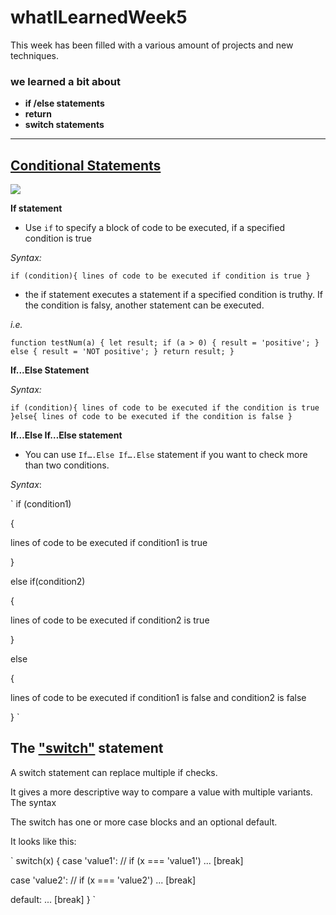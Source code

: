 # whatILearnedWeek5
This week has been filled with a various amount of projects and new techniques.
 ### we learned a bit about 
 - **if /else statements**
 - **return**
 - **switch statements**
---

 ## [Conditional Statements](https://www.guru99.com/how-to-use-conditional-statements-in-javascript.html)

 ![](https://www.guru99.com/images/JavaScript/javascript5_1.png)

 
  **If statement**
  - Use `if` to specify a block of code to be executed, if a specified condition is true


_Syntax:_

`if (condition){
lines of code to be executed if condition is true
}`


 - the if statement executes a statement if a specified condition is truthy. If the condition is falsy, another statement can be executed.


*i.e.*

`
function testNum(a) {
  let result;
  if (a > 0) {
    result = 'positive';
  } else {
    result = 'NOT positive';
  }
  return result;
}
`

**If...Else Statement**


_Syntax:_

`if (condition){
lines of code to be executed if the condition is true
}else{
lines of code to be executed if the condition is false
}`



**If…Else If…Else statement**
- You can use `If….Else If….Else` statement if you want to check more than two conditions.

_Syntax_:

`
if (condition1)

{

lines of code to be executed if condition1 is true

}

else if(condition2)

{

lines of code to be executed if condition2 is true

}

else

{

lines of code to be executed if condition1 is false and condition2 is false

}
`

## The ["switch"](https://javascript.info/switch) statement

A switch statement can replace multiple if checks.

It gives a more descriptive way to compare a value with multiple variants.
The syntax

The switch has one or more case blocks and an optional default.

It looks like this:

`
switch(x) {
  case 'value1':  // if (x === 'value1')
    ...
    [break]

  case 'value2':  // if (x === 'value2')
    ...
    [break]

  default:
    ...
    [break]
}
`